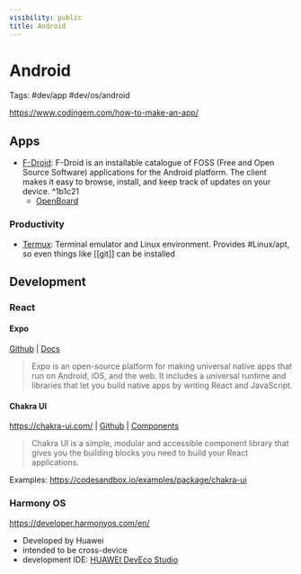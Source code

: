 ```yaml
---
visibility: public
title: Android
---
```

# Android

Tags: #dev/app #dev/os/android

<https://www.codingem.com/how-to-make-an-app/>

## Apps

- [F-Droid](https://f-droid.org/en/): F-Droid is an installable catalogue of FOSS (Free and Open Source Software) applications for the Android platform. The client makes it easy to browse, install, and keep track of updates on your device. ^1b1c21
    - [OpenBoard](https://f-droid.org/packages/org.dslul.openboard.inputmethod.latin/)

### Productivity

- [Termux](https://github.com/termux/termux-app): Terminal emulator and Linux environment. Provides #Linux/apt, so even things like [[git]] can be installed


## Development

### React

#### Expo

[Github](https://github.com/expo/expo) | [Docs](https://docs.expo.dev/)
> Expo is an open-source platform for making universal native apps that run on Android, iOS, and the web. It includes a universal runtime and libraries that let you build native apps by writing React and JavaScript.

#### Chakra UI

<https://chakra-ui.com/> | [Github](https://github.com/chakra-ui/chakra-ui) | [Components](https://chakra-ui.com/docs/components)
> Chakra UI is a simple, modular and accessible component library that gives you the building blocks you need to build your React applications.

Examples:
<https://codesandbox.io/examples/package/chakra-ui>

### Harmony OS

<https://developer.harmonyos.com/en/>

- Developed by Huawei
- intended to be cross-device
- development IDE: [HUAWEI DevEco Studio](https://developer.harmonyos.com/en/develop/deveco-studio/)
